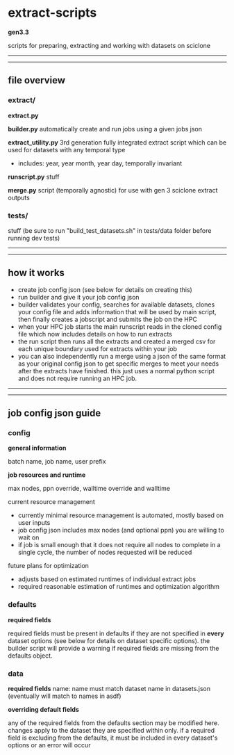 # extract-scripts 
__gen3.3__

scripts for preparing, extracting and working with datasets on sciclone


--------------------------------------------------
--------------------------------------------------

## file overview

### extract/

__extract.py__  

__builder.py__
automatically create and run jobs using a given jobs json

__extract_utility.py__
3rd generation fully integrated extract script which can be used for datasets with any temporal type  
- includes: year, year month, year day, temporally invariant

__runscript.py__
stuff

__merge.py__
script (temporally agnostic) for use with gen 3 sciclone extract outputs


### tests/

stuff
(be sure to run "build_test_datasets.sh" in tests/data folder before running dev tests)


--------------------------------------------------
--------------------------------------------------

## how it works

- create job config json (see below for details on creating this)
- run builder and give it your job config json
- builder validates your config, searches for available datasets, clones your config file and adds information that will be used by main script, then finally creates a jobscript and submits the job on the HPC
- when your HPC job starts the main runscript reads in the cloned config file which now includes details on how to run extracts
- the run script then runs all the extracts and created a merged csv for each unique boundary used for extracts within your job
- you can also independently run a merge using a json of the same format as your original config json to get specific merges to meet your needs after the extracts have finished. this just uses a normal python script and does not require running an HPC job.


--------------------------------------------------
--------------------------------------------------

## job config json guide


### config

__general information__

batch name, job name, user prefix

__job resources and runtime__

max nodes, ppn override, walltime override and walltime

current resource management
- currently minimal resource management is automated, mostly based on user inputs
- job config json includes max nodes (and optional ppn) you are willing to wait on
- if job is small enough that it does not require all nodes to complete in a single cycle, the number of nodes requested will be reduced

future plans for optimization
- adjusts based on estimated runtimes of individual extract jobs
- required reasonable estimation of runtimes and optimization algorithm

### defaults

__required fields__

required fields must be present in defaults if they are not specified in **every** dataset options (see below for details on dataset specific options). the builder script will provide a warning if required fields are missing from the defaults object.

### data

__required fields__
name: name must match dataset name in datasets.json (eventually will match to names in asdf)

__overriding default fields__

any of the required fields from the defaults section may be modified here. changes apply to the dataset they are specified within only. if a required field is excluding from the defaults, it must be included in every dataset's options or an error will occur


